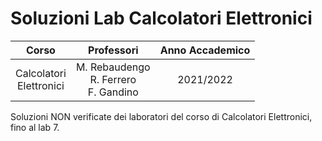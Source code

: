# Soluzioni Lab Calcolatori Elettronici

|          Corso          |              Professori             | Anno Accademico |
|:-----------------------:|:-----------------------------------:|:---------------:|
| Calcolatori<br>Elettronici | M. Rebaudengo<br>R. Ferrero<br>F. Gandino |    2021/2022    |

Soluzioni NON verificate dei laboratori del corso di Calcolatori Elettronici, fino al lab 7.
